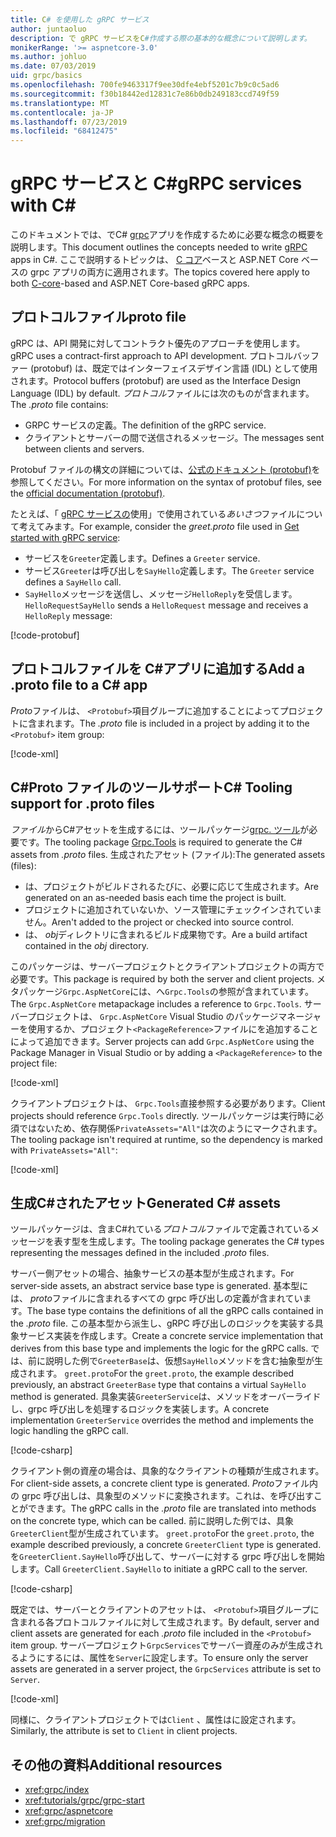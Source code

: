 ```yaml
---
title: C# を使用した gRPC サービス
author: juntaoluo
description: で gRPC サービスをC#作成する際の基本的な概念について説明します。
monikerRange: '>= aspnetcore-3.0'
ms.author: johluo
ms.date: 07/03/2019
uid: grpc/basics
ms.openlocfilehash: 700fe9463317f9ee30dfe4ebf5201c7b9c0c5ad6
ms.sourcegitcommit: f30b18442ed12831c7e86b0db249183ccd749f59
ms.translationtype: MT
ms.contentlocale: ja-JP
ms.lasthandoff: 07/23/2019
ms.locfileid: "68412475"
---
```

# <a name="grpc-services-with-c"></a><span data-ttu-id="3d3b2-103">gRPC サービスと C\#</span><span class="sxs-lookup"><span data-stu-id="3d3b2-103">gRPC services with C\#</span></span>

<span data-ttu-id="3d3b2-104">このドキュメントでは、でC# [grpc](https://grpc.io/docs/guides/)アプリを作成するために必要な概念の概要を説明します。</span><span class="sxs-lookup"><span data-stu-id="3d3b2-104">This document outlines the concepts needed to write [gRPC](https://grpc.io/docs/guides/) apps in C#.</span></span> <span data-ttu-id="3d3b2-105">ここで説明するトピックは、 [C コア](https://grpc.io/blog/grpc-stacks)ベースと ASP.NET Core ベースの grpc アプリの両方に適用されます。</span><span class="sxs-lookup"><span data-stu-id="3d3b2-105">The topics covered here apply to both [C-core](https://grpc.io/blog/grpc-stacks)-based and ASP.NET Core-based gRPC apps.</span></span>

## <a name="proto-file"></a><span data-ttu-id="3d3b2-106">プロトコルファイル</span><span class="sxs-lookup"><span data-stu-id="3d3b2-106">proto file</span></span>

<span data-ttu-id="3d3b2-107">gRPC は、API 開発に対してコントラクト優先のアプローチを使用します。</span><span class="sxs-lookup"><span data-stu-id="3d3b2-107">gRPC uses a contract-first approach to API development.</span></span> <span data-ttu-id="3d3b2-108">プロトコルバッファー (protobuf) は、既定ではインターフェイスデザイン言語 (IDL) として使用されます。</span><span class="sxs-lookup"><span data-stu-id="3d3b2-108">Protocol buffers (protobuf) are used as the Interface Design Language (IDL) by default.</span></span> <span data-ttu-id="3d3b2-109">*プロトコル*ファイルには次のものが含まれます。</span><span class="sxs-lookup"><span data-stu-id="3d3b2-109">The *.proto* file contains:</span></span>

* <span data-ttu-id="3d3b2-110">GRPC サービスの定義。</span><span class="sxs-lookup"><span data-stu-id="3d3b2-110">The definition of the gRPC service.</span></span>
* <span data-ttu-id="3d3b2-111">クライアントとサーバーの間で送信されるメッセージ。</span><span class="sxs-lookup"><span data-stu-id="3d3b2-111">The messages sent between clients and servers.</span></span>

<span data-ttu-id="3d3b2-112">Protobuf ファイルの構文の詳細については、[公式のドキュメント (protobuf)](https://developers.google.com/protocol-buffers/docs/proto3)を参照してください。</span><span class="sxs-lookup"><span data-stu-id="3d3b2-112">For more information on the syntax of protobuf files, see the [official documentation (protobuf)](https://developers.google.com/protocol-buffers/docs/proto3).</span></span>

<span data-ttu-id="3d3b2-113">たとえば、「 [gRPC サービスの](xref:tutorials/grpc/grpc-start)使用」で使用されている*あいさつ*ファイルについて考えてみます。</span><span class="sxs-lookup"><span data-stu-id="3d3b2-113">For example, consider the *greet.proto* file used in [Get started with gRPC service](xref:tutorials/grpc/grpc-start):</span></span>

* <span data-ttu-id="3d3b2-114">サービスを`Greeter`定義します。</span><span class="sxs-lookup"><span data-stu-id="3d3b2-114">Defines a `Greeter` service.</span></span>
* <span data-ttu-id="3d3b2-115">サービス`Greeter`は呼び出しを`SayHello`定義します。</span><span class="sxs-lookup"><span data-stu-id="3d3b2-115">The `Greeter` service defines a `SayHello` call.</span></span>
* <span data-ttu-id="3d3b2-116">`SayHello`メッセージを送信し、メッセージ`HelloReply`を受信します。 `HelloRequest`</span><span class="sxs-lookup"><span data-stu-id="3d3b2-116">`SayHello` sends a `HelloRequest` message and receives a `HelloReply` message:</span></span>

[!code-protobuf[](~/tutorials/grpc/grpc-start/sample/GrpcGreeter/Protos/greet.proto)]

## <a name="add-a-proto-file-to-a-c-app"></a><span data-ttu-id="3d3b2-117">プロトコルファイルを C\#アプリに追加する</span><span class="sxs-lookup"><span data-stu-id="3d3b2-117">Add a .proto file to a C\# app</span></span>

<span data-ttu-id="3d3b2-118">*Proto*ファイルは、 `<Protobuf>`項目グループに追加することによってプロジェクトに含まれます。</span><span class="sxs-lookup"><span data-stu-id="3d3b2-118">The *.proto* file is included in a project by adding it to the `<Protobuf>` item group:</span></span>

[!code-xml[](~/tutorials/grpc/grpc-start/sample/GrpcGreeter/GrpcGreeter.csproj?highlight=2&range=7-9)]

## <a name="c-tooling-support-for-proto-files"></a><span data-ttu-id="3d3b2-119">C#Proto ファイルのツールサポート</span><span class="sxs-lookup"><span data-stu-id="3d3b2-119">C# Tooling support for .proto files</span></span>

<span data-ttu-id="3d3b2-120">*ファイル*からC#アセットを生成するには、ツールパッケージ[grpc. ツール](https://www.nuget.org/packages/Grpc.Tools/)が必要です。</span><span class="sxs-lookup"><span data-stu-id="3d3b2-120">The tooling package [Grpc.Tools](https://www.nuget.org/packages/Grpc.Tools/) is required to generate the C# assets from *.proto* files.</span></span> <span data-ttu-id="3d3b2-121">生成されたアセット (ファイル):</span><span class="sxs-lookup"><span data-stu-id="3d3b2-121">The generated assets (files):</span></span>

* <span data-ttu-id="3d3b2-122">は、プロジェクトがビルドされるたびに、必要に応じて生成されます。</span><span class="sxs-lookup"><span data-stu-id="3d3b2-122">Are generated on an as-needed basis each time the project is built.</span></span>
* <span data-ttu-id="3d3b2-123">プロジェクトに追加されていないか、ソース管理にチェックインされていません。</span><span class="sxs-lookup"><span data-stu-id="3d3b2-123">Aren't added to the project or checked into source control.</span></span>
* <span data-ttu-id="3d3b2-124">は、 *obj*ディレクトリに含まれるビルド成果物です。</span><span class="sxs-lookup"><span data-stu-id="3d3b2-124">Are a build artifact contained in the *obj* directory.</span></span>

<span data-ttu-id="3d3b2-125">このパッケージは、サーバープロジェクトとクライアントプロジェクトの両方で必要です。</span><span class="sxs-lookup"><span data-stu-id="3d3b2-125">This package is required by both the server and client projects.</span></span> <span data-ttu-id="3d3b2-126">メタパッケージ`Grpc.AspNetCore`には、へ`Grpc.Tools`の参照が含まれています。</span><span class="sxs-lookup"><span data-stu-id="3d3b2-126">The `Grpc.AspNetCore` metapackage includes a reference to `Grpc.Tools`.</span></span> <span data-ttu-id="3d3b2-127">サーバープロジェクトは、 `Grpc.AspNetCore` Visual Studio のパッケージマネージャーを使用するか、プロジェクト`<PackageReference>`ファイルにを追加することによって追加できます。</span><span class="sxs-lookup"><span data-stu-id="3d3b2-127">Server projects can add `Grpc.AspNetCore` using the Package Manager in Visual Studio or by adding a `<PackageReference>` to the project file:</span></span>

[!code-xml[](~/tutorials/grpc/grpc-start/sample/GrpcGreeter/GrpcGreeter.csproj?highlight=1&range=12)]

<span data-ttu-id="3d3b2-128">クライアントプロジェクトは、 `Grpc.Tools`直接参照する必要があります。</span><span class="sxs-lookup"><span data-stu-id="3d3b2-128">Client projects should reference `Grpc.Tools` directly.</span></span> <span data-ttu-id="3d3b2-129">ツールパッケージは実行時に必須ではないため、依存関係`PrivateAssets="All"`は次のようにマークされます。</span><span class="sxs-lookup"><span data-stu-id="3d3b2-129">The tooling package isn't required at runtime, so the dependency is marked with `PrivateAssets="All"`:</span></span>

[!code-xml[](~/tutorials/grpc/grpc-start/sample/GrpcGreeterClient/GrpcGreeterClient.csproj?highlight=1&range=11)]

## <a name="generated-c-assets"></a><span data-ttu-id="3d3b2-130">生成C#されたアセット</span><span class="sxs-lookup"><span data-stu-id="3d3b2-130">Generated C# assets</span></span>

<span data-ttu-id="3d3b2-131">ツールパッケージは、含まC#れている*プロトコル*ファイルで定義されているメッセージを表す型を生成します。</span><span class="sxs-lookup"><span data-stu-id="3d3b2-131">The tooling package generates the C# types representing the messages defined in the included *.proto* files.</span></span>

<span data-ttu-id="3d3b2-132">サーバー側アセットの場合、抽象サービスの基本型が生成されます。</span><span class="sxs-lookup"><span data-stu-id="3d3b2-132">For server-side assets, an abstract service base type is generated.</span></span> <span data-ttu-id="3d3b2-133">基本型には、 *proto*ファイルに含まれるすべての grpc 呼び出しの定義が含まれています。</span><span class="sxs-lookup"><span data-stu-id="3d3b2-133">The base type contains the definitions of all the gRPC calls contained in the *.proto* file.</span></span> <span data-ttu-id="3d3b2-134">この基本型から派生し、gRPC 呼び出しのロジックを実装する具象サービス実装を作成します。</span><span class="sxs-lookup"><span data-stu-id="3d3b2-134">Create a concrete service implementation that derives from this base type and implements the logic for the gRPC calls.</span></span> <span data-ttu-id="3d3b2-135">では、前に説明した例で`GreeterBase`は、仮想`SayHello`メソッドを含む抽象型が生成されます。 `greet.proto`</span><span class="sxs-lookup"><span data-stu-id="3d3b2-135">For the `greet.proto`, the example described previously, an abstract `GreeterBase` type that contains a virtual `SayHello` method is generated.</span></span> <span data-ttu-id="3d3b2-136">具象実装`GreeterService`は、メソッドをオーバーライドし、grpc 呼び出しを処理するロジックを実装します。</span><span class="sxs-lookup"><span data-stu-id="3d3b2-136">A concrete implementation `GreeterService` overrides the method and implements the logic handling the gRPC call.</span></span>

[!code-csharp[](~/tutorials/grpc/grpc-start/sample/GrpcGreeter/Services/GreeterService.cs?name=snippet)]

<span data-ttu-id="3d3b2-137">クライアント側の資産の場合は、具象的なクライアントの種類が生成されます。</span><span class="sxs-lookup"><span data-stu-id="3d3b2-137">For client-side assets, a concrete client type is generated.</span></span> <span data-ttu-id="3d3b2-138">*Proto*ファイル内の grpc 呼び出しは、具象型のメソッドに変換されます。これは、を呼び出すことができます。</span><span class="sxs-lookup"><span data-stu-id="3d3b2-138">The gRPC calls in the *.proto* file are translated into methods on the concrete type, which can be called.</span></span> <span data-ttu-id="3d3b2-139">前に説明した例では、具象`GreeterClient`型が生成されています。 `greet.proto`</span><span class="sxs-lookup"><span data-stu-id="3d3b2-139">For the `greet.proto`, the example described previously, a concrete `GreeterClient` type is generated.</span></span> <span data-ttu-id="3d3b2-140">を`GreeterClient.SayHello`呼び出して、サーバーに対する grpc 呼び出しを開始します。</span><span class="sxs-lookup"><span data-stu-id="3d3b2-140">Call `GreeterClient.SayHello` to initiate a gRPC call to the server.</span></span>

[!code-csharp[](~/tutorials/grpc/grpc-start/sample/GrpcGreeterClient/Program.cs?highlight=3-6&name=snippet)]

<span data-ttu-id="3d3b2-141">既定では、サーバーとクライアントのアセットは、  `<Protobuf>`項目グループに含まれる各プロトコルファイルに対して生成されます。</span><span class="sxs-lookup"><span data-stu-id="3d3b2-141">By default, server and client assets are generated for each *.proto* file included in the `<Protobuf>` item group.</span></span> <span data-ttu-id="3d3b2-142">サーバープロジェクト`GrpcServices`でサーバー資産のみが生成されるようにするには、属性を`Server`に設定します。</span><span class="sxs-lookup"><span data-stu-id="3d3b2-142">To ensure only the server assets are generated in a server project, the `GrpcServices` attribute is set to `Server`.</span></span>

[!code-xml[](~/tutorials/grpc/grpc-start/sample/GrpcGreeter/GrpcGreeter.csproj?highlight=2&range=7-9)]

<span data-ttu-id="3d3b2-143">同様に、クライアントプロジェクトでは`Client` 、属性はに設定されます。</span><span class="sxs-lookup"><span data-stu-id="3d3b2-143">Similarly, the attribute is set to `Client` in client projects.</span></span>

## <a name="additional-resources"></a><span data-ttu-id="3d3b2-144">その他の資料</span><span class="sxs-lookup"><span data-stu-id="3d3b2-144">Additional resources</span></span>

* <xref:grpc/index>
* <xref:tutorials/grpc/grpc-start>
* <xref:grpc/aspnetcore>
* <xref:grpc/migration>
